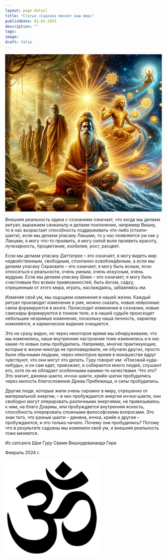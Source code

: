 ```yaml
---
layout: page-detail
title: "Статья «Садхана меняет ваш мир»"
publishDate: 01-01-2025
description: ""
tags:
image:
draft: false
---
```


  
![](/upload/medialibrary/0fb/0fbd13a739022153817add9a95b86545.jpg)  

  
 Внешняя реальность едина с сознанием означает, что когда мы делаем ритуал, выражаем санкальпу и делаем поклонение, например Вишну, то в нас возрастает способность поддерживать что-либо (стхити-шакти), если мы делаем упасану Лакшми, то у нас появляется ум как у Лакшми, я могу что-то проявить, я могу силой воли проявить красоту, лучезарность, процветание, изобилие, рост, расцвет.

 Если мы делаем упасану Даттатрее – это означает, я могу видеть мир недвойственным, свободным, спонтанно освобождённым, а если мы делаем упасану Сарасвати – это означает, я могу быть ясным, ясно относиться к реальности, очень умным, очень искусным, очень мудрым. Если мы делаем упасану Шиве – это означает, я могу быть счастливым без всяких привязанностей, быть йогом, садху, отрешенным от этого мира, играть, наслаждаясь, забавляясь им.

 Изменяя свой ум, мы ощущаем изменения в нашей жизни. Каждый ритуал производит изменение в уме, можно сказать, новые нейронные связи формируются в мозге. Происходит изменение в сознании, новые самскары формируются в тонком теле, и в нашей судьбе происходят небольшие незримые изменения, поскольку наша личность, характер изменяется, и кармическое видение очищается.

 Это не сразу видно, но через некоторое время мы обнаруживаем, что мы изменились, наши внутренние настроения тоже изменились и в нас какие-то новые силы пробудились. Например, многие практикующие, которые в жизни никогда не проповедовали, не обучали других, просто были обычными людьми, через некоторое время в монашестве вдруг чувствуют, что они могут это делать. Гуру говорит им: «Поезжай куда-нибудь», и он сам едет, приезжает, и собирается много людей, слушают его, хотя он не обладает особенными какими-то качествами. Что это? Это значит, джняна-шакти, иччха-шакти, крийя-шатки пробудились через милость благословения Древа Прибежища, и силы пробудились.

 Другие люди, которые жили очень скромно в миру, отрешенно от материальной энергии, – в них пробуждается энергия иччха-шакти, они свободно могут оперировать различными энергиями, не привязываясь к ним, на благо Дхармы, или пробуждается внутренняя ясность, способность оперировать сложными философскими вопросами. Это знак того, что разные шакти – джняна, иччха, крийя и другие – пробуждаются, и это только начало. Почему они пробудились? Потому что в результате садханы мы изменили свой ум, и внешняя реальность тоже меняется.

  
 Из сатсанга Шри Гуру Свами Вишнудевананда Гири

 Февраль 2024 г.

![Ом](/upload/medialibrary/4e5/4e59138d7f13f8137afb77ab8ee41988.png) 
